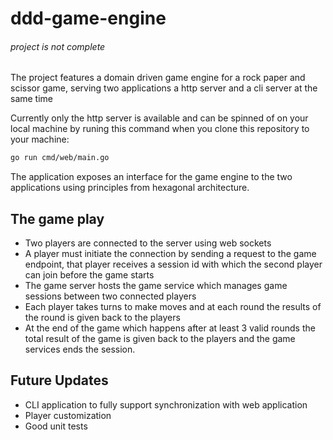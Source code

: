 # ddd-game-engine

###### _project is not complete_
The project features a domain driven game engine for a rock paper and scissor game, serving two applications a http server and a cli server at the same time

Currently only the http server is available and can be spinned of on your local machine by runing this command when you clone this repository to your machine:

```bash
go run cmd/web/main.go
```

The application exposes an interface for the game engine to the two applications using principles from hexagonal architecture.

## The game play

- Two players are connected to the server using web sockets
- A player must initiate the connection by sending a request to the game endpoint, that player receives a session id with which the second player can join before the game starts
- The game server hosts the game service which manages game sessions between two connected players
- Each player takes turns to make moves and at each round the results of the round is given back to the players
- At the end of the game which happens after at least 3 valid rounds the total result of the game is given back to the players and the game services ends the session.

## Future Updates

- CLI application to fully support synchronization with web application
- Player customization
- Good unit tests
